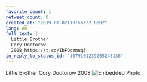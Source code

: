 ```yaml
---
favorite_count: 1
retweet_count: 0
created_at: "2019-01-02T19:56:22.000Z"
lang: en
full_text: |-
  Little Brother
  Cory Doctorow
  2008 https://t.co/IbFQozmuq3
in_reply_to_status_id: "1079101239265243136"
---
```


Little Brother Cory Doctorow 2008
![Embedded Photo](https://twitter-media-coderbyheart.s3.eu-north-1.amazonaws.com/1080553407675617280-Dv7ll4WXQAIvsZm.jpg)
